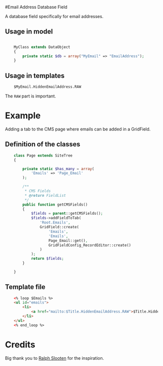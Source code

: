 #Email Address Database Field

A database field specifically for email addresses.

## Usage in model

```php

    MyClass extends DataObject
    {
        private static $db = array("MyEmail" => "EmailAddress");
    }
```

## Usage in templates
 
```html
    $MyEmail.HiddenEmailAddress.RAW
```

The `RAW` part is important.

# Example

Adding a tab to the CMS page where emails can be added in a GridField.

## Definition of the classes

```php
    class Page extends SiteTree
    {

        private static $has_many = array(
            'Emails' => 'Page_Email'
        );

        /**
         * CMS Fields
         * @return FieldList
         */
        public function getCMSFields()
        {
            $fields = parent::getCMSFields();
            $fields->addFieldToTab(
                'Root.Emails',
                GridField::create(
                    'Emails',
                    'Emails',
                    Page_Email::get(),
                    GridFieldConfig_RecordEditor::create()
                )
            );
            return $fields;
        }

    }


```

## Template file

```html
    <% loop $Emails %>
    <ul id="emails">
        <li>
            <a href="mailto:$Title.HiddenEmailAddress.RAW">$Title.HiddenEmailAddress.RAW</a>
        </li>
    </ul>
    <% end_loop %>
```

# Credits

Big thank you to [Ralph Slooten](https://github.com/axllent) for the inspiration.
